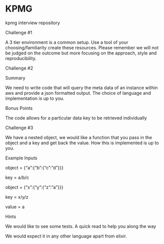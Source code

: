 # KPMG
kpmg interview repository


Challenge #1

A 3 tier environment is a common setup. Use a tool of your choosing/familiarity create these resources. Please remember we will not be judged on the outcome but more focusing on the approach, style and reproducibility.

 

Challenge #2

Summary

We need to write code that will query the meta data of an instance within aws and provide a json formatted output. The choice of language and implementation is up to you.

 

Bonus Points

The code allows for a particular data key to be retrieved individually

 


 

Challenge #3

We have a nested object, we would like a function that you pass in the object and a key and get back the value. How this is implemented is up to you.

 

Example Inputs

object = {“a”:{“b”:{“c”:”d”}}}

key = a/b/c

 

object = {“x”:{“y”:{“z”:”a”}}}

key = x/y/z

value = a

 

Hints

We would like to see some tests. A quick read to help you along the way

 

We would expect it in any other language apart from elixir.

 
